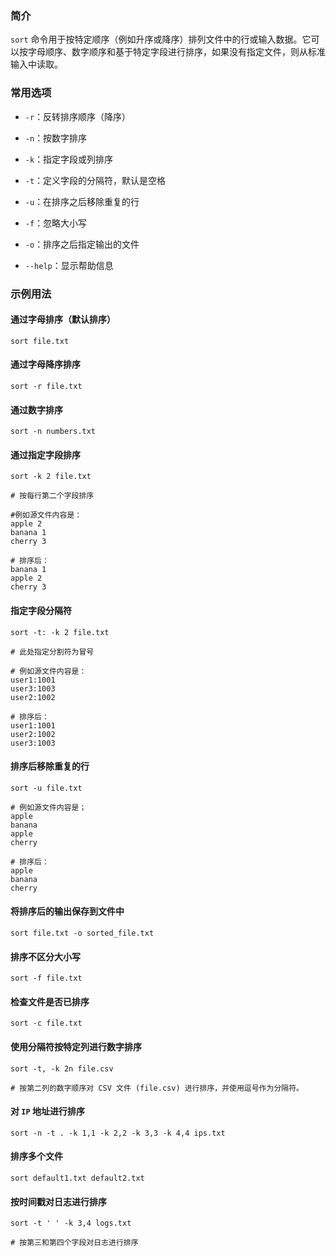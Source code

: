 ### 简介

`sort` 命令用于按特定顺序（例如升序或降序）排列文件中的行或输入数据。它可以按字母顺序、数字顺序和基于特定字段进行排序，如果没有指定文件，则从标准输入中读取。

### 常用选项

* `-r`：反转排序顺序（降序）

* `-n`：按数字排序

* `-k`：指定字段或列排序

* `-t`：定义字段的分隔符，默认是空格

* `-u`：在排序之后移除重复的行

* `-f`：忽略大小写

* `-o`：排序之后指定输出的文件

* `--help`：显示帮助信息

### 示例用法

#### 通过字母排序（默认排序）

```shell
sort file.txt
```

#### 通过字母降序排序

```shell
sort -r file.txt
```

#### 通过数字排序

```shell
sort -n numbers.txt
```

#### 通过指定字段排序

```shell
sort -k 2 file.txt

# 按每行第二个字段排序

#例如源文件内容是：
apple 2
banana 1
cherry 3

# 排序后：
banana 1
apple 2
cherry 3
```

#### 指定字段分隔符

```shell
sort -t: -k 2 file.txt

# 此处指定分割符为冒号

# 例如源文件内容是：
user1:1001
user3:1003
user2:1002

# 排序后：
user1:1001
user2:1002
user3:1003
```

#### 排序后移除重复的行

```shell
sort -u file.txt

# 例如源文件内容是；
apple
banana
apple
cherry

# 排序后：
apple
banana
cherry
```

#### 将排序后的输出保存到文件中

```shell
sort file.txt -o sorted_file.txt
```

#### 排序不区分大小写

```shell
sort -f file.txt
```

#### 检查文件是否已排序

```shell
sort -c file.txt
```

#### 使用分隔符按特定列进行数字排序

```shell
sort -t, -k 2n file.csv

# 按第二列的数字顺序对 CSV 文件 (file.csv) 进行排序，并使用逗号作为分隔符。
```

#### 对 `IP` 地址进行排序

```shell
sort -n -t . -k 1,1 -k 2,2 -k 3,3 -k 4,4 ips.txt
```

#### 排序多个文件

```shell
sort default1.txt default2.txt
```

#### 按时间戳对日志进行排序

```shell
sort -t ' ' -k 3,4 logs.txt

# 按第三和第四个字段对日志进行排序
```
